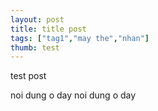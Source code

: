 ```yaml
---
layout: post
title: title post
tags: ["tag1","may the","nhan"]
thumb: test
---
```

test post
<!-- more -->
noi dung o day noi dung o day
